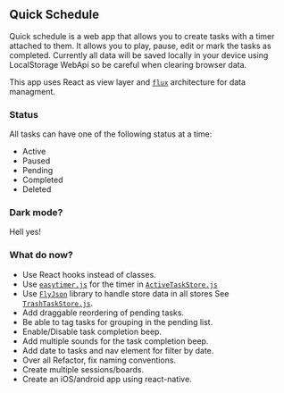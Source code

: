 ## Quick Schedule
Quick schedule is a web app that allows you to create tasks with a timer attached to them. It allows you to play, pause, edit or mark the tasks as completed.
Currently all data will be saved locally in your device using LocalStorage WebApi so be careful when clearing browser data.

This app uses React as view layer and [`flux`](https://facebook.github.io/flux/) architecture for data managment.

### Status
All tasks can have one of the following status at a time:
- Active
- Paused
- Pending
- Completed
- Deleted

### Dark mode?
Hell yes!

### What do now?
- Use React hooks instead of classes.
- Use [`easytimer.js`](https://github.com/albert-gonzalez/easytimer.js) for the timer in [`ActiveTaskStore.js`](src/Stores/ActiveTaskStore.js#L49)
- Use [`FlyJson`](https://github.com/aalfiann/fly-json-odm) library to handle store data in all stores See [`TrashTaskStore.js`](src/Stores/TrashTaskStore.js#L14).
- Add draggable reordering of pending tasks.
- Be able to tag tasks for grouping in the pending list.
- Enable/Disable task completion beep.
- Add multiple sounds for the task completion beep.
- Add date to tasks and nav element for filter by date.
- Over all Refactor, fix naming conventions.
- Create multiple sessions/boards.
- Create an iOS/android app using react-native.
